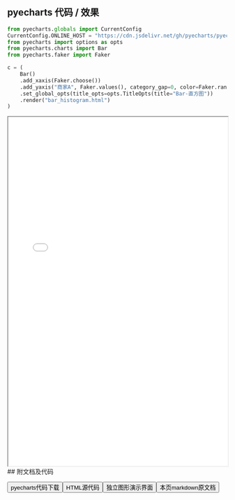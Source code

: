 
## pyecharts 代码 / 效果

```python
from pyecharts.globals import CurrentConfig
CurrentConfig.ONLINE_HOST = "https://cdn.jsdelivr.net/gh/pyecharts/pyecharts-assets@latest/assets/"
from pyecharts import options as opts
from pyecharts.charts import Bar
from pyecharts.faker import Faker

c = (
    Bar()
    .add_xaxis(Faker.choose())
    .add_yaxis("商家A", Faker.values(), category_gap=0, color=Faker.rand_color())
    .set_global_opts(title_opts=opts.TitleOpts(title="Bar-直方图"))
    .render("bar_histogram.html")
)
```

<iframe width="100%" height="800px" src="/pyecharts/Bar/bar_histogram.html"></iframe>
## 附文档及代码

<a href="https://cdn.jsdelivr.net/gh/wfy-belief/python/docs/pyecharts/Bar/bar_histogram.py"><button class="mybutton">pyecharts代码下载</button></a><a href="https://cdn.jsdelivr.net/gh/wfy-belief/python/docs/pyecharts/Bar/bar_histogram.html"><button class="mybutton">HTML源代码</button></a><a href="https://python.wfyblog.cn/pyecharts/Bar/bar_histogram.html"><button class="mybutton">独立图形演示界面</button></a><a href="https://cdn.jsdelivr.net/gh/wfy-belief/python/docs/pyecharts/Bar/bar_histogram.md"><button class="mybutton">本页markdown原文档</button></a>